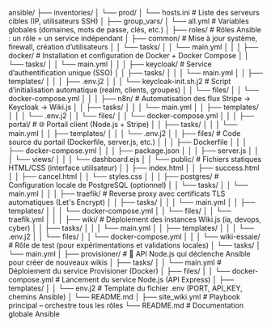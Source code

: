 ansible/
├── inventories/
│   └── prod/
│       └── hosts.ini               # Liste des serveurs cibles (IP, utilisateurs SSH)
│
├── group_vars/
│   └── all.yml                     # Variables globales (domaines, mots de passe, clés, etc.)
│
├── roles/                          # Rôles Ansible : un rôle = un service indépendant
│   ├── common/                     # Mise à jour système, firewall, création d’utilisateurs
│   │   └── tasks/
│   │       └── main.yml
│   │
│   ├── docker/                     # Installation et configuration de Docker + Docker Compose
│   │   └── tasks/
│   │       └── main.yml
│   │
│   ├── keycloak/                   # Service d’authentification unique (SSO)
│   │   ├── tasks/
│   │   │   └── main.yml
│   │   ├── templates/
│   │   │   ├── .env.j2
│   │   │   └── keycloak-init.sh.j2 # Script d’initialisation automatique (realm, clients, groupes)
│   │   └── files/
│   │       └── docker-compose.yml
│   │
│   ├── n8n/                        # Automatisation des flux Stripe → Keycloak → Wiki.js
│   │   ├── tasks/
│   │   │   └── main.yml
│   │   ├── templates/
│   │   │   └── .env.j2
│   │   └── files/
│   │       └── docker-compose.yml
│   │
│   ├── portal/                     # 🌐 Portail client (Node.js + Stripe)
│   │   ├── tasks/
│   │   │   └── main.yml
│   │   ├── templates/
│   │   │   └── .env.j2
│   │   ├── files/                  # Code source du portail (Dockerfile, server.js, etc.)
│   │   │   ├── Dockerfile
│   │   │   ├── docker-compose.yml
│   │   │   ├── package.json
│   │   │   ├── server.js
│   │   │   └── views/
│   │   │       └── dashboard.ejs
│   │   └── public/                 # Fichiers statiques HTML/CSS (interface utilisateur)
│   │       ├── index.html
│   │       ├── success.html
│   │       ├── cancel.html
│   │       └── styles.css
│   │
│   ├── postgres/                   # Configuration locale de PostgreSQL (optionnel)
│   │   └── tasks/
│   │       └── main.yml
│   │
│   ├── traefik/                    # Reverse proxy avec certificats TLS automatiques (Let's Encrypt)
│   │   ├── tasks/
│   │   │   └── main.yml
│   │   ├── templates/
│   │   │   └── docker-compose.yml
│   │   └── files/
│   │       └── traefik.yml
│   │
│   ├── wiki/                       # Déploiement des instances Wiki.js (ia, devops, cyber)
│   │   ├── tasks/
│   │   │   └── main.yml
│   │   ├── templates/
│   │   │   └── .env.j2
│   │   └── files/
│   │       └── docker-compose.yml
│   │
│   └── wiki-essaie/                # Rôle de test (pour expérimentations et validations locales)
│       └── tasks/
│           └── main.yml
│
├── provisioner/                    # 🔧 API Node.js qui déclenche Ansible pour créer de nouveaux wikis
│   ├── tasks/
│   │   └── main.yml                # Déploiement du service Provisioner (Docker)
│   ├── files/
│   │   └── docker-compose.yml      # Lancement du service Node.js (API Express)
│   ├── templates/
│   │   └── env.j2                  # Template du fichier .env (PORT, API_KEY, chemins Ansible)
│   └── README.md
│
├── site_wiki.yml                   # Playbook principal – orchestre tous les rôles
└── README.md                       # Documentation globale Ansible
